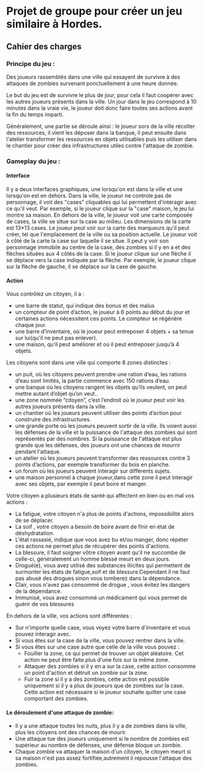 <!DOCTYPE HTML>
<html>
  <body>
    <h1>Projet de groupe pour créer un jeu similaire à Hordes.</h1>
    <h2>Cahier des charges</h2>
    <h3>Principe du jeu :</h3>
    <p>Des joueurs rassemblés dans une ville qui essayent de survivre à des attaques de zombies survenant ponctuellement à une heure donnée.</p>
    <p>Le but du jeu est de survivre le plus de jour, pour cela il faut coopérer avec les autres joueurs présents dans la ville. Un jour dans le jeu correspond à 10 minutes dans la vraie vie, le joueur doit donc faire toutes ses actions avant la fin du temps imparti.</p>
    <p> Généralement, une partie se déroule ainsi : le joueur sors de la ville récolter des ressources, il vient les déposer dans la banque, il peut ensuite dans l'atelier transformer les ressources en objets utilisables puis les utiliser dans le chantier pour créer des infrastructures utiles contre l'attaque de zombie.</p>
    <h3>Gameplay du jeu :</h3>
    <h4> Interface </h4>
    <p>Il y a deux interfaces graphiques, une lorsqu'on est dans la ville et une lorsqu'on est en dehors. Dans la ville, le joueur ne controle pas de personnage, il voit des "cases" cliquables qui lui permettent d'interagir avec ce qu'il veut. Par exemple, si le joueur clique sur la "case" maison, le jeu lui montre sa maison. En dehors de la ville, le joueur voit une carte composée de cases, la ville se situe sur la case au milieu. Les dimensions de la carte est 13*13 cases. Le joueur peut voir sur la carte des marqueurs qu'il peut créer, tel que l'emplacement de la ville ou sa position actuelle. Le joueur voit à côté de la carte la case sur laquelle il se situe. Il peut y voir son personnage immobile au centre de la case, des zombies si il y en a et des flèches situées aux 4 côtés de la case. Si le joueur clique sur une flèche il se déplace vers la case indiquée par la flèche. Par exemple, le joueur clique sur la flèche de gauche, il se déplace sur la case de gauche.</p>
    <h4> Action </h4>
    <p>Vous contrôlez un citoyen, il a :</p>
    <ul>
      <li>une barre de statut, qui indique des bonus et des malus</li>
      <li>un compteur de point d’action, le joueur à 6 points au début du jour et certaines actions nécessitent ces points. Le compteur se régénère chaque jour.</li>
      <li>une barre d’inventaire, où le joueur peut entreposer 4 objets + sa tenue sur lui(qu'il ne peut pas enlever).</li>
      <li>une maison, qu’il peut améliorer et où il peut entreposer jusqu’à 4 objets.</li>
    </ul>
    <p>Les citoyens sont dans une ville qui comporte 8 zones distinctes :</p>
    <ul>
      <li>un puit, où les citoyens peuvent prendre une ration d’eau, les rations d’eau sont limités, la partie commence avec 150 rations d’eau.</li>
      <li>une banque où les citoyens rangent les objets qu’ils veulent, on peut mettre autant d’objet qu’on veut..</li>
      <li>une zone nommée “citoyen”, c’est l’endroit où le joueur peut voir les autres joueurs présents dans la ville.</li>
      <li>un chantier où les joueurs peuvent utiliser des points d’action pour construire des infrastructures.</li>
      <li>une grande porte où les joueurs peuvent sortir de la ville. Ils voient aussi les défenses de la ville et la puissance de l'attaque des zombies qui sont représentés par des nombres. Si la puissance de l'attaque est plus grande que les défenses, des joueurs ont une chances de mourrir pendant l'attaque.</li>
      <li>un atelier où les joueurs peuvent transformer des ressources contre 3 points d’actions, par exemple transformer du bois en planche.</li>
      <li>un forum où les joueurs peuvent interagir sur différents sujets.</li>
      <li>une maison personnel à chaque joueur,dans cette zone il peut interagir avec ses objets, par exemple il peut boire et manger.</li>
    </ul>
    <p>Votre citoyen a plusieurs états de santé qui affectent en bien ou en mal vos actions :</p>
    <ul>
       <li>La fatigue, votre citoyen n'a plus de points d'actions, impossibilité alors de se déplacer.</li>
      <li>La soif , votre citoyen a besoin de boire avant de finir en état de déshydratation.</li>
      <li>L'état rassasié, indique que vous avez bu et/ou manger, donc répéter ces actions ne permet plus de récupérer des             points d'actions.</li>
       <li>La blessure, il faut soigner vôtre citoyen avant qu'il ne succombe de celle-ci, généralement un homme blessé meurt en deux jours.</li>
      <li>Drogué(e), vous avez utilisé des substances iliicites qui permettent de surmonter les états de fatigue,soif et de blessure.Cependant il ne faut pas abusé des drogues sinon vous tomberez dans la dépendance.</li>
      <li>Clair, vous n'avez pas consommé de drogue , vous évitez les dangers de la dépendance.</li>
      <li>Immunisé, vous avez consommé un médicament qui vous permet de guérir de vos blessures</li>
    </ul>
    <p>En dehors de la ville, vos actions sont différentes :</p>
    <ul>
      <li>Sur n'importe quelle case, vous voyez votre barre d'inventaire et vous pouvez interagir avec.</li>
      <li>Si vous êtes sur la case de la ville, vous pouvez rentrer dans la ville.</li>
      <li>Si vous êtes sur une case autre que celle de la ville vous pouvez :
        <ul>
          <li>Fouiller la zone, ce qui permet de trouver un objet aléatoire. Cet action ne peut être faite plus d'une fois sur la même zone.</li>
          <li>Attaquer des zombies si il y en a sur la case, cette action consomme un point d'action et détruit un zombie sur la zone.</li>
          <li>Fuir la zone si il y a des zombies, cette action est possible uniquement si il y a plus de joueurs que de zombies sur la case. Cette action est nécessaire si le joueur souhaite quitter une case comportant des zombies.</li>
        </ul>
      </li>
    </ul>
    <h4>Le déroulement d'une attaque de zombie:</h4>
    <ul>
      <li>Il y a une attaque toutes les nuits, plus il y a de zombies dans la ville, plus les citoyens ont des chances de mourir.</li>
      <li>Une attaque tue des joueurs uniquement si le nombre de zombies est supérieur au nombre de défenses, une défense bloque un zombie.</li>
      <li>Chaque zombie va attaquer la maison d'un citoyen, le citoyen meurt si sa maison n'est pas assez fortifiée,autrement il repousse l'attaque des zombies.</li>
  </body>
</html>
